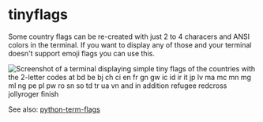 tinyflags
=========

Some country flags can be re-created with just 2 to 4 characers and ANSI colors
in the terminal. If you want to display any of those and your terminal doesn't
support emoji flags you can use this.

![Screenshot of a terminal displaying simple tiny flags of the countries with
the 2-letter codes at bd be bj ch ci en fr gn gw ic id ir it jp lv ma mc mn
mg ml ng pe pl pw ro sn so td tr ua vn and in addition refugee redcross
jollyroger finish](https://assets.chaos.social/media_attachments/files/113/891/906/973/771/138/original/b202e491d4da3305.png)

See also: [python-term-flags](https://github.com/panzi/python-term-flags)
